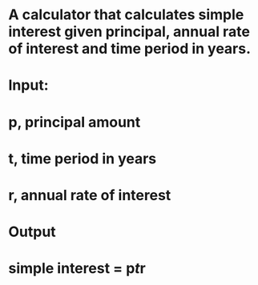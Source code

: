 # A calculator that calculates simple interest given principal, annual rate of interest and time period in years.
# Input:
#    p, principal amount
 #   t, time period in years
#    r, annual rate of interest
# Output
 #  simple interest = p*t*r

